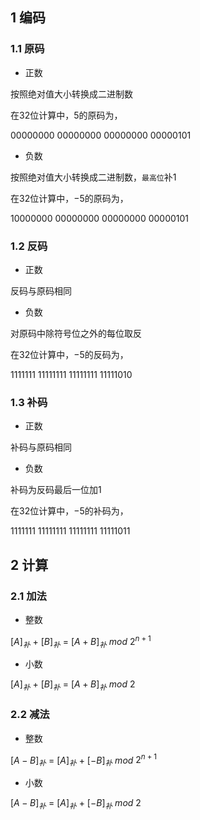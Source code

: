 <!--
 * @Description: 
 * @Version: 1.0
 * @Author: DaLao
 * @Email: dalao_li@163.com
 * @Date: 2021-12-15 21:10:23
 * @LastEditors: DaLao
 * @LastEditTime: 2022-05-04 20:48:42
-->


## 1 编码


### 1.1 原码


- 正数

按照绝对值大小转换成二进制数

在$32$位计算中，$5$的原码为，

$00000000$ $00000000$ $00000000$ $00000101$


- 负数

按照绝对值大小转换成二进制数，`最高位`补$1$

在$32$位计算中，$-5$的原码为，

$10000000$ $00000000$ $00000000$ $00000101$



### 1.2 反码


- 正数

反码与原码相同


- 负数

对原码中除符号位之外的每位取反

在$32$位计算中，$-5$的反码为，

$1111111$ $11111111$ $11111111$ $11111010$



### 1.3 补码


- 正数

补码与原码相同


- 负数

补码为反码最后一位加1

在$32$位计算中，$-5$的补码为，

$1111111$ $11111111$ $11111111$ $11111011$



## 2 计算


### 2.1 加法


- 整数

[$A$]$_补$ $+$ [$B$]$_补$ $=$ [$A+B$]$_补$ $mod$ $2^{n+1}$ 


- 小数

[$A$]$_补$ $+$ [$B$]$_补$ $=$ [$A+B$]$_补$ $mod$ $2$



### 2.2 减法


- 整数

[$A-B$]$_补$ $=$ [$A$]$_补$ $+$ [$-B$]$_补$ $mod$ $2^{n+1}$


- 小数

[$A-B$]$_补$ $=$ [$A$]$_补$ $+$ [$-B$]$_补$ $mod$ $2$
